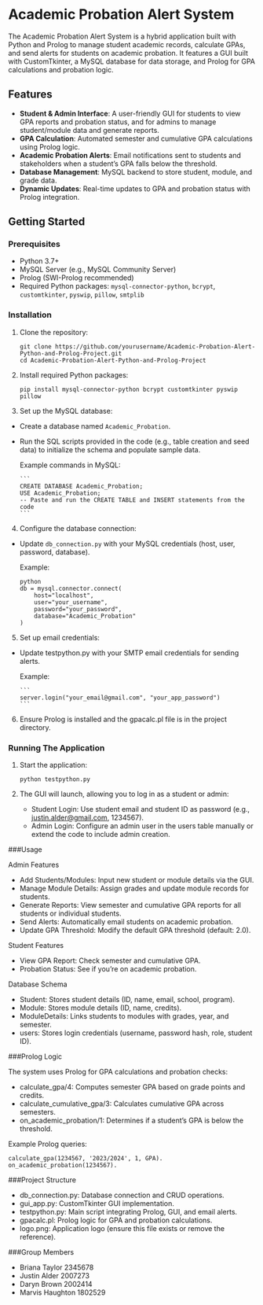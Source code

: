 # Academic Probation Alert System

The Academic Probation Alert System is a hybrid application built with Python and Prolog to manage student academic records, calculate GPAs, and send alerts for students on academic probation. It features a GUI built with CustomTkinter, a MySQL database for data storage, and Prolog for GPA calculations and probation logic.

## Features

- **Student & Admin Interface**: A user-friendly GUI for students to view GPA reports and probation status, and for admins to manage student/module data and generate reports.
- **GPA Calculation**: Automated semester and cumulative GPA calculations using Prolog logic.
- **Academic Probation Alerts**: Email notifications sent to students and stakeholders when a student’s GPA falls below the threshold.
- **Database Management**: MySQL backend to store student, module, and grade data.
- **Dynamic Updates**: Real-time updates to GPA and probation status with Prolog integration.

## Getting Started

### **Prerequisites**

- Python 3.7+
- MySQL Server (e.g., MySQL Community Server)
- Prolog (SWI-Prolog recommended)
- Required Python packages: `mysql-connector-python`, `bcrypt`, `customtkinter`, `pyswip`, `pillow`, `smtplib`

### Installation

1. Clone the repository:

   ```
   git clone https://github.com/yourusername/Academic-Probation-Alert-Python-and-Prolog-Project.git
   cd Academic-Probation-Alert-Python-and-Prolog-Project
   ```
   
2. Install required Python packages:

   ```
   pip install mysql-connector-python bcrypt customtkinter pyswip pillow
   ```

3. Set up the MySQL database:
- Create a database named `Academic_Probation`.
- Run the SQL scripts provided in the code (e.g., table creation and seed data) to initialize the schema and populate sample data.

   Example commands in MySQL:
   
      ```
      CREATE DATABASE Academic_Probation;
      USE Academic_Probation;
      -- Paste and run the CREATE TABLE and INSERT statements from the code
      ```


4. Configure the database connection:
- Update `db_connection.py` with your MySQL credentials (host, user, password, database).

   Example:
   
     ```
     python
     db = mysql.connector.connect(
         host="localhost",
         user="your_username",
         password="your_password",
         database="Academic_Probation"
     )
     ```

5. Set up email credentials:
- Update testpython.py with your SMTP email credentials for sending alerts.

   Example:
   
      ```
      server.login("your_email@gmail.com", "your_app_password")
      ```

6. Ensure Prolog is installed and the gpacalc.pl file is in the project directory.

### Running The Application

1. Start the application:
   
   ```
   python testpython.py
   ```

2. The GUI will launch, allowing you to log in as a student or admin:
     - Student Login: Use student email and student ID as password (e.g., justin.alder@gmail.com, 1234567).
     - Admin Login: Configure an admin user in the users table manually or extend the code to include admin creation.
  
###Usage

Admin Features
- Add Students/Modules: Input new student or module details via the GUI.
- Manage Module Details: Assign grades and update module records for students.
- Generate Reports: View semester and cumulative GPA reports for all students or individual students.
- Send Alerts: Automatically email students on academic probation.
- Update GPA Threshold: Modify the default GPA threshold (default: 2.0).

Student Features
- View GPA Report: Check semester and cumulative GPA.
- Probation Status: See if you’re on academic probation.

Database Schema
- Student: Stores student details (ID, name, email, school, program).
- Module: Stores module details (ID, name, credits).
- ModuleDetails: Links students to modules with grades, year, and semester.
- users: Stores login credentials (username, password hash, role, student ID).

###Prolog Logic

The system uses Prolog for GPA calculations and probation checks:
- calculate_gpa/4: Computes semester GPA based on grade points and credits.
- calculate_cumulative_gpa/3: Calculates cumulative GPA across semesters.
- on_academic_probation/1: Determines if a student’s GPA is below the threshold.

Example Prolog queries:
   
   ```
   calculate_gpa(1234567, '2023/2024', 1, GPA).
   on_academic_probation(1234567).
   ```
###Project Structure

- db_connection.py: Database connection and CRUD operations.
- gui_app.py: CustomTkinter GUI implementation.
- testpython.py: Main script integrating Prolog, GUI, and email alerts.
- gpacalc.pl: Prolog logic for GPA and probation calculations.
- logo.png: Application logo (ensure this file exists or remove the reference).

###Group Members

- Briana Taylor 2345678
- Justin Alder 2007273
- Daryn Brown 2002414
- Marvis Haughton 1802529

   





   
